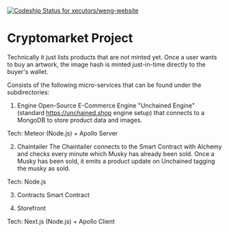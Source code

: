 [![Codeship Status for xecutors/weng-website](https://app.codeship.com/projects/01299450-7351-0138-8da5-3e050f4a40ff/status?branch=master)](https://app.codeship.com/projects/395737)

# Cryptomarket Project


Technically it just lists products that are not minted yet. Once a user wants to buy an artwork, the image hash is minted just-in-time directly to the buyer's wallet.

Consists of the following micro-services that can be found under the subdirectories:

1. Engine
Open-Source E-Commerce Engine "Unchained Engine" (standard https://unchained.shop engine setup) that connects to a MongoDB to store product data and images.

Tech: Meteor (Node.js) + Apollo Server

2. Chaintailer
The Chaintailer connects to the Smart Contract with Alchemy and checks every minute which Musky has already been sold. Once a Musky has been sold, it emits a product update on Unchained tagging the musky as sold.

Tech: Node.js

3. Contracts
Smart Contract

4. Storefront

Tech: Next.js (Node.js) + Apollo Client
